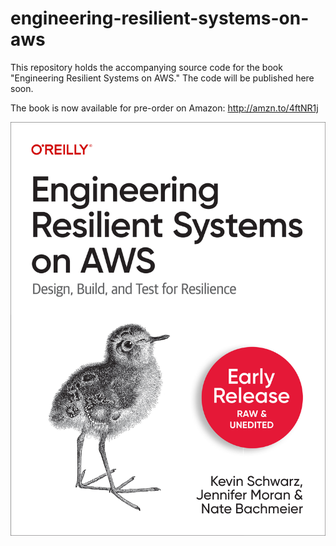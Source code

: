 # engineering-resilient-systems-on-aws

This repository holds the accompanying source code for the book "Engineering Resilient Systems on AWS."
The code will be published here soon. 

The book is now available for pre-order on Amazon: http://amzn.to/4ftNR1j

![Cover](ER_cover.png)
